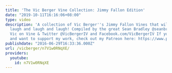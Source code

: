 ```yaml
---
title: 'The Vic Berger Vine Collection: Jimmy Fallon Edition'
date: "2019-10-11T16:16:06+08:00"
type: video
description: 'A collection of Vic Berger''s Jimmy Fallon Vines that will make you
  laugh and laugh and laugh! Compiled by the great Sean Bradley @seanbradley. Follow
  Vic on Vine & Twitter @VicBergerIV and Facebook.com/VicBergerIV If you like my videos
  and want to support my work, check out my Patreon here: https://www.patreon.com/vicberger'
publishdate: "2016-06-29T16:33:36.000Z"
url: /vicberger/n7V1w0RNqXE/
providers:
  youtube:
    id: n7V1w0RNqXE
---
```

